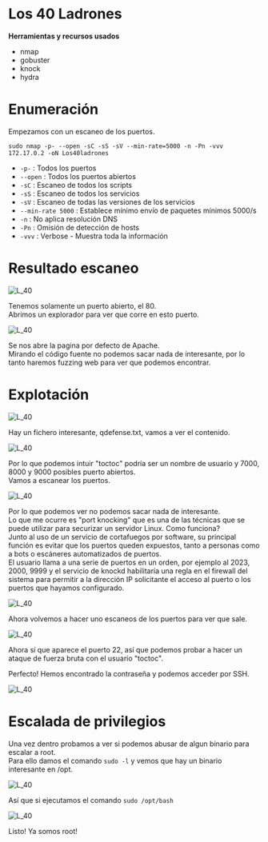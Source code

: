 # Los 40 Ladrones
**Herramientas y recursos usados**
- nmap
- gobuster
- knock
- hydra

# Enumeración

Empezamos con un escaneo de los puertos.

`sudo nmap -p- --open -sC -sS -sV --min-rate=5000 -n -Pn -vvv 172.17.0.2 -oN Los40ladrones`

- `-p-` : Todos los puertos
- `--open` : Todos los puertos abiertos
- `-sC` : Escaneo de todos los scripts
- `-sS` : Escaneo de todos los servicios
- `-sV` : Escaneo de todas las versiones de los servicios
- `--min-rate 5000` : Establece mínimo envío de paquetes mínimos 5000/s
- `-n` : No aplica resolución DNS
- `-Pn` : Omisión de detección de hosts
- `-vvv` : Verbose - Muestra toda la información

# Resultado escaneo
![L_40](https://github.com/giustiand/DockerLabs-Writeups/blob/main/F%C3%A1cil/images/los40ladrones/L40_1.jpg)   

Tenemos solamente un puerto abierto, el 80.  
Abrimos un explorador para ver que corre en esto puerto.  

![L_40](https://github.com/giustiand/DockerLabs-Writeups/blob/main/F%C3%A1cil/images/los40ladrones/L40_2.jpg)   

Se nos abre la pagina por defecto de Apache.  
Mirando el código fuente no podemos sacar nada de interesante, por lo tanto haremos fuzzing web para ver que podemos encontrar.  

# Explotación

![L_40](https://github.com/giustiand/DockerLabs-Writeups/blob/main/F%C3%A1cil/images/los40ladrones/L40_3.jpg)  

Hay un fichero interesante, qdefense.txt, vamos a ver el contenido.  

![L_40](https://github.com/giustiand/DockerLabs-Writeups/blob/main/F%C3%A1cil/images/los40ladrones/L40_4.jpg)   

Por lo que podemos intuir "toctoc" podría ser un nombre de usuario y 7000, 8000 y 9000 posibles puerto abiertos.  
Vamos a escanear los puertos.  

![L_40](https://github.com/giustiand/DockerLabs-Writeups/blob/main/F%C3%A1cil/images/los40ladrones/L40_5.jpg)  

Por lo que podemos ver no podemos sacar nada de interesante.  
Lo que me ocurre es "port knocking" que es una de las técnicas que se puede utilizar para securizar un servidor Linux.
Como funciona?  
Junto al uso de un servicio de cortafuegos por software, su principal función es evitar que los puertos queden expuestos, tanto a personas como a bots o escáneres automatizados de puertos.  
El usuario llama a una serie de puertos en un orden, por ejemplo al 2023, 2000, 9999 y el servicio de knockd habilitaría una regla en el firewall del sistema para permitir a la dirección IP solicitante el acceso al puerto o los puertos que hayamos configurado.

![L_40](https://github.com/giustiand/DockerLabs-Writeups/blob/main/F%C3%A1cil/images/los40ladrones/L40_6.jpg)   

Ahora volvemos a hacer uno escaneos de los puertos para ver que sale.  

![L_40](https://github.com/giustiand/DockerLabs-Writeups/blob/main/F%C3%A1cil/images/los40ladrones/L40_7.jpg)   

Ahora sí que aparece el puerto 22, así que podemos probar a hacer un ataque de fuerza bruta con el usuario "toctoc".  


Perfecto! Hemos encontrado la contraseña y podemos acceder por SSH.  

![L_40](https://github.com/giustiand/DockerLabs-Writeups/blob/main/F%C3%A1cil/images/los40ladrones/L40_8.jpg)  

# Escalada de privilegios  

Una vez dentro probamos a ver si podemos abusar de algun binario para escalar a root.  
Para ello damos el comando `sudo -l` y vemos que hay un binario interesante en /opt.  

![L_40](https://github.com/giustiand/DockerLabs-Writeups/blob/main/F%C3%A1cil/images/los40ladrones/L40_9.jpg)  

Así que si ejecutamos el comando `sudo /opt/bash`  

![L_40](https://github.com/giustiand/DockerLabs-Writeups/blob/main/F%C3%A1cil/images/los40ladrones/L40_10.jpg)   

Listo! Ya somos root!














